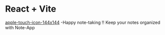 # React + Vite
[apple-touch-icon-144x144](https://github.com/Dulangi2002/Note-App/assets/117908010/e9338bdd-ffd8-4791-a00a-6d8d38742319)
-Happy note-taking !!
Keep your notes organized with Note-App
